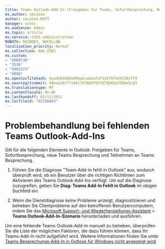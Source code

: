 ```yaml
---
title: Teams Outlook-Add-In (Freigeben für Teams, Sofortbesprechung, Neue Teams Besprechung, Teilnehmen an Teams Besprechung)
ms.author: cmcatee
author: cmcatee-MSFT
manager: scotv
ms.audience: Admin
ms.topic: article
ms.service: o365-administration
ROBOTS: NOINDEX, NOFOLLOW
localization_priority: Normal
ms.collection: Adm_O365
ms.custom:
- "9000736"
- "3536"
- "9002573"
- "4990"
ms.openlocfilehash: 5ead2040b6599baeca4aa7af32979f5497201ff9
ms.sourcegitcommit: 49eaa1417714617d768df85fd79b65e35b6e5c83
ms.translationtype: MT
ms.contentlocale: de-DE
ms.lasthandoff: 02/11/2022
ms.locfileid: "62750843"
---
```

# <a name="troubleshoot-a-missing-teams-outlook-add-in"></a>Problembehandlung bei fehlenden Teams Outlook-Add-Ins

Gilt für die folgenden Elemente in Outlook: Freigeben für Teams, Sofortbesprechung, neue Teams Besprechung und Teilnehmen an Teams Besprechung.

1. Führen Sie die Diagnose "Team-Add-In fehlt in Outlook" aus, wodurch überprüft wird, ob ein Benutzer über die richtigen Richtlinien zum Aktivieren des Teams Outlook-Add-Ins verfügt. Um auf die Diagnose zuzugreifen, geben Sie **Diag: Teams Add-In Fehlt in Outlook** im obigen Suchfeld ein.

1. Wenn die Dienstdiagnose keine Probleme anzeigt, diagnostizieren und beheben Sie Clientprobleme auf den betroffenen Benutzercomputern, indem Sie das [Microsoft Support- und Wiederherstellungs-Assistent](https://aka.ms/SaRA-TeamsAddInScenario) >  **Teams Outlook-Add-In-Szenario** herunterladen und ausführen.

Um eine fehlende Teams Outlook-Add-In manuell zu beheben, überprüfen Sie die Liste der möglichen Faktoren, die dazu führen können, dass Ihr Teams-Add-In nicht aufgeführt wird. Weitere Informationen finden Sie unter [Teams Besprechungs-Add-In in Outlook für Windows nicht angezeigt wird](https://docs.microsoft.com/microsoftteams/teams-add-in-for-outlook#teams-meeting-add-in-in-outlook-for-windows-does-not-show).

